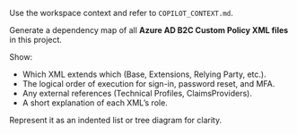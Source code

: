 Use the workspace context and refer to `COPILOT_CONTEXT.md`.

Generate a dependency map of all **Azure AD B2C Custom Policy XML files** in this project.

Show:
- Which XML extends which (Base, Extensions, Relying Party, etc.).
- The logical order of execution for sign-in, password reset, and MFA.
- Any external references (Technical Profiles, ClaimsProviders).
- A short explanation of each XML’s role.

Represent it as an indented list or tree diagram for clarity.
